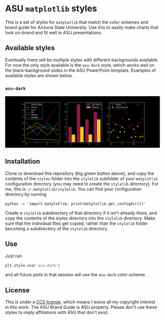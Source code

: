 # ASU `matplotlib` styles

This is a set of styles for `matplotlib` that match the color schemes and brand guide for Arizona State University. Use this to easily make charts that look on-brand and fit well in ASU presentations.

## Available styles

Eventually there will be multiple styles with different backgrounds available. For now the only style available is the `asu-dark` style, which works well on the black-background slides in the ASU PowerPoint template. Examples of available styles are shown below.

### `asu-dark`

![asu-dark](examples/asu-dark.png)

## Installation

Clone or download this repository (big green button above), and copy the contents of the `styles` folder into the `stylelib` subfolder of your `matplotlib` configuration directory (you may need to create the `stylelib` directory). For me, this is `~/.matplotlib/stylelib`. You can find your configuration directory by running

```
python -c 'import matplotlib; print(matplotlib.get_configdir())'
```

Create a `stylelib` subdirectory of that directory if it isn't already there, and copy the contents of the styles directory into the `stylelib` directory. Make sure that the individual files get copied, rather than the `stylelib` folder becoming a subdirectory of the `stylelib` directory.

## Use

Just run

```python
plt.style.use('asu-dark')
```

and all future plots in that session will use the `asu-dark` color scheme.

## License

This is under a [CC0 license](https://creativecommons.org/share-your-work/public-domain/cc0/), which means I waive all my copyright interest in this work. The ASU Brand Guide is ASU property. Please don't use these styles to imply affiliations with ASU that don't exist.